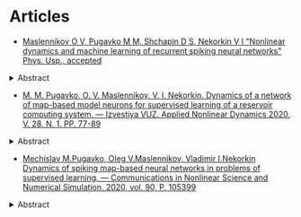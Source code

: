 # Articles
* [Maslennikov O V, Pugavko M M, Shchapin D S, Nekorkin V I "Nonlinear dynamics and machine learning of recurrent spiking neural networks" Phys. Usp., accepted](https://ufn.ru/en/articles/accepted/39043/)

<details>
    <summary> Abstract </summary>

The review describes the main results in the field of design and analysis of recurrent spiking neural networks for modeling functional brain networks. Key terms and definitions from the field of machine learning are given. The main approaches to the construction and study of spiking and rate neural networks trained to perform specific cognitive functions are shown. The modern hardware neuromorphic systems that imitate the information processing by the brain are described. The principles of nonlinear dynamics are discussed, which make it possible to identify the mechanisms for performing target tasks by neural networks.
</details>

* [M. M. Pugavko, O. V. Maslennikov, V. I. Nekorkin. Dynamics of a network of map-based model neurons for supervised learning of a reservoir computing system. — Izvestiya VUZ. Applied Nonlinear Dynamics 2020. V. 28, N. 1. PP. 77-89](https://andjournal.sgu.ru/ru/articles/inamika-seti-diskretnyh-modelnyh-neyronov-pri-kontroliruemom-obuchenii-sistemy)

<details>
    <summary> Abstract </summary>

The purpose of this work is to develop a reservoir computing system that contains a network of model neurons with discrete time, and to study the characteristics of the system when it is trained to autonomously generate a harmonic target signal. Methods of work include approaches of nonlinear dynamics (phase space analysis depending on parameters), machine learning (reservoir computing, supervised error minimization) and computer modeling (implementation of numerical algorithms, plotting of characteristics and diagrams). Results. A reservoir computing system based on a network of coupled discrete model neurons was constructed, and the possibility of its supervised training in generating the target signal using the controlled error minimization method FORCE was demonstrated. It has been found that with increasing network size, the mean square error of learning decreases. The dynamic regimes arising at the level of individual activity of intra-reservoir neurons at various stages of training are studied. It is shown that in the process of training, the network-reservoir transits from the state of space-time disorder to the state with regular clusters of spiking activity. The optimal values of the coupling coefficients and the parameters of the intrinsic dynamics of neurons corresponding to the minimum learning error were found. Conclusion. A new reservoir computing system is proposed in the work, the basic unit of which is the Courbage–Nekorkin discrete-time model neuron. The advantage of a network based on such a spiking neuron model is that the model is specified in the form of a mapping, therefore, there is no need to perform an integration operation. The proposed system has shown its effectiveness in training autonomous generation of a harmonic function, as well as for a number of other target functions.
</details>

* [Mechislav M.Pugavko, Oleg V.Maslennikov, Vladimir I.Nekorkin Dynamics of spiking map-based neural networks in problems of supervised learning. — Communications in Nonlinear Science and Numerical Simulation, 2020, vol. 90, P. 105399](https://www.sciencedirect.com/science/article/abs/pii/S1007570420302318?via%3Dihub)

<details>
    <summary>Abstract</summary>

Recurrent networks of artificial spiking neurons trained to perform target functions are a perspective tool for understanding dynamic principles of information processing in computational neuroscience. Here, we develop a system of this type based on a map-based model of neural activity allowing for producing various biologically relevant regimes. Target signals used to supervisely train the network are sinusoid functions of different frequencies. Impacts of individual neuron dynamics, coupling strength, network size and other key parameters on the learning error are studied. Our findings suggest, among others, that firing rate heterogeneity as well as mixing of spiking and nonspiking regimes of neurons comprising the network can improve its performance for a wider range of target frequencies. At a single neuron activity level, successful training gives rise to well separated domains with qualitatively different dynamics. 
</details>

